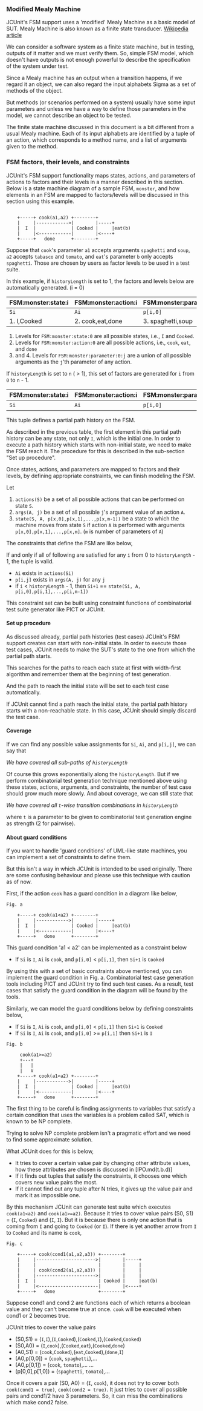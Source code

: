 ### Modified Mealy Machine
JCUnit's FSM support uses a 'modified' Mealy Machine as a basic model of SUT.
Mealy Machine is also known as a finite state transducer. [Wikipedia article](http://en.wikipedia.org/wiki/Mealy_machine)

We can consider a software system as a finite state machine, but in testing, outputs of it matter
and we must verify them.
So, simple FSM model, which doesn't have outputs is not enough powerful to describe the
specification of the system under test.

Since a Mealy machine has an output when a transition happens,
if we regard it an object, we can also regard the input alphabets Sigma as a set
of methods of the object.

But methods (or scenarios performed on a system) usually have some input parameters
and unless we have a way to define those parameters in the model, we cannot describe
an object to be tested.

The finite state machine discussed in this document is a bit different from a usual
Mealy machine. Each of its input alphabets are identified by a tuple of an action, which
 corresponds to a method name, and a list of arguments given to the method.

### FSM factors, their levels, and constraints
JCUnit's FSM support functionality maps states, actions, and parameters of actions
to factors and their levels in a manner described in this section.
Below is a state machine diagram of a sample FSM, ```monster```, and how elements
in an FSM are mapped to factors/levels will be discussed in this section using
this example.

```

    +-----+ cook(a1,a2) +--------+
    |     |------------>|        |-----+
    |  I  |             | Cooked |     |eat(b)
    |     |<------------|        |<----+
    +-----+   done      +--------+

```

Suppose that ```cook```'s parameter ```a1``` accepts arguments ```spaghetti``` and ```soup```,
```a2``` accepts ```tabasco``` and ```tomato```, and ```eat```'s parameter ```b``` only accepts ```spaghetti```.
Those are chosen by users as factor levels to be used in a test suite.

In this example, if ```historyLength``` is set to 1, the factors and levels below are automatically generated. (i = 0)


|FSM:monster:state:i|FSM:monster:action:i |FSM:monster:param:i:0|FSM:monster:param:i:1|
|:----------------- |:------------------- |:------------------- |:------------------- |
|```Si```           |```Ai```             |```p[i,0]```         |```p[i,1]```         |
|1. I,Cooked        |2. cook,eat,done     |3. spaghetti,soup    |4. tabasco,tomato    |

1. Levels for ```FSM:monster:state:0``` are all possible states, i.e., ```I``` and ```Cooked```.
2. Levels for ```FSM:monster:action:0``` are all possible actions, i.e., ```cook```, ```eat```, and ```done```
3. and 4. Levels for ```FSM:monster:parameter:0:j``` are a union of all possible arguments as the ```j```'th parameter of any action.

If ```historyLength``` is set to ```n``` ( > 1), this set of factors are generated for ```i``` from ```0``` to ```n``` - 1.


|FSM:monster:state:i|FSM:monster:action:i |FSM:monster:param:i:0|FSM:monster:param:i:1|FSM:monster:state:i+1| ... |
|:----------------- |:------------------- |:------------------- |:------------------- |:------------------- | --- |
|```Si```           |```Ai```             |```p[i,0]```         |```p[i,1]```         |```Si+1```           | ... |

This tuple defines  a partial path history on the FSM.

As described in the previous table, the first element in this partial path history can be any state, not only ```I```, which
is the initial one.
In order to execute a path history which starts with non-initial state, we need to make the FSM reach it.
The procedure for this is described in the sub-section "Set up procedure".

Once states, actions, and parameters are mapped to factors and their levels, by defining appropriate constraints, we
can finish modeling the FSM.

Let

1. ```actions(S)``` be a set of all possible actions that can be performed on state ```S```.
2. ```args(A, j)``` be a set of all possible ```j```'s argument value of an action ```A```.
3. ```state(S, A, p[x,0],p[x,1],...,p[x,m-1])``` be a state to which the machine moves from
 state ```S``` if action ```A``` is performed with arguments ```p[x,0],p[x,1],...,p[x,m]```.
 (```m``` is number of parameters of ```A```)

The constraints that define the FSM are like below,

If and only if all of following are satisfied for any ```i``` from 0 to ```historyLength``` - 1, the tuple is valid.

* ```Ai``` exists in ```actions(Si)```
* ```p[i,j]``` exists in ```args(A, j)``` for any ```j```
* if ```i``` < ```historyLength``` - 1, then ```Si+1``` == ```state(Si, A, p[i,0],p[i,1],...,p[i,m-1])```

This constraint set can be built using constraint functions of combinatorial test suite generator like PICT or JCUnit.

#### Set up procedure
As discussed already, partial path histories (test cases) JCUnit's FSM support creates can start with non-initial state.
In order to execute those test cases, JCUnit needs to make the SUT's state to the one from which the partial path starts.

This searches for the paths to reach each state at first with width-first algorithm and remember them at the beginning
of test generation.

And the path to reach the initial state will be set to each test case automatically.

If JCUnit cannot find a path reach the initial state, the partial path history starts with a non-reachable state.
In this case, JCUnit should simply discard the test case.


#### Coverage
If we can find any possible value assignments for ```Si```, ```Ai```, and ```p[i,j]```,
we can say that

_We have covered all sub-paths of ```historyLength```_

Of course this grows exponentially along the ```historyLength```.
But if we perform combinatorial test generation technique mentioned above using
these states, actions, arguments, and constraints, the number of test case should
grow much more slowly.
And about coverage, we can still state that

_We have covered all ```t```-wise transition combinations in ```historyLength```_

where ```t``` is a parameter to be given to combinatorial test generation engine as strength (2 for pairwise).

#### About guard conditions
If you want to handle 'guard conditions' of UML-like state machines, you can implement
a set of constraints to define them.

But this isn't a way in which JCUnit is intended to be used originally.
There are some confusing behaviour and please use this technique with caution as of now.

First, if the action ```cook``` has a guard condition in a diagram like below,

```
Fig. a

    +-----+ cook(a1<a2) +--------+
    |     |------------>|        |-----+
    |  I  |             | Cooked |     |eat(b)
    |     |<------------|        |<----+
    +-----+   done      +--------+

```

This guard condition 'a1 < a2' can be implemented as a constraint below

* If ```Si``` is ```I```, ```Ai``` is ```cook```, and ```p[i,0]``` < ```p[i,1]```, then ```Si+1``` is ```Cooked```

By using this with a set of basic constraints above mentioned, you can implement
the guard condition in Fig. a.
Combinatorial test case generation tools including PICT and JCUnit try to find such test cases.
As a result, test cases that satisfy the guard condition in the diagram will be found by the tools.

Similarly, we can model the guard conditions below by defining constraints below,

* If ```Si``` is ```I```, ```Ai``` is ```cook```, and ```p[i,0]``` < ```p[i,1]``` then ```Si+1``` is ```Cooked```
* If ```Si``` is ```I```, ```Ai``` is ```cook```, and ```p[i,0]``` >= ```p[i,1]``` then ```Si+1``` is ```I```

```
Fig. b

     cook(a1>=a2)
     +---+
     |   |
     |   V
    +-----+ cook(a1<a2) +--------+
    |     |------------>|        |-----+
    |  I  |             | Cooked |     |eat(b)
    |     |<------------|        |<----+
    +-----+   done      +--------+

```

The first thing to be careful is finding assignments to variables that satisfy a
certain condition that uses the variables is a problem called SAT, which is known
to be NP complete.

Trying to solve NP complete problem isn't a pragmatic effort and we need to find some approximate solution.

What JCUnit does for this is below,

* It tries to cover a certain value pair by changing other attribute values,
how these attributes are chosen is discussed in [IPO.md(t.b.d)]
* If it finds out tuples that satisfy the constraints, it chooses one which covers new value pairs the most.
* If it cannot find out any tuple after N tries, it gives up the value pair and mark it as impossible one.

By this mechanism JCUnit can generate test suite which executes ```cook(a1<a2)``` and ```cook(a1>=a2)```.
Because it tries to cover value pairs (S0, S1) = (```I```, ```Cooked```) and (```I```, ```I```).
But it is because there is only one action that is coming from ```I``` and going to ```Cooked``` (or ```I```).
If there is yet another arrow from ```I``` to ```Cooked``` and its name is ```cook```,

```
Fig. c

    +-----+ cook(cond1(a1,a2,a3)) +--------+
    |     |---------------------->|        |-----+
    |     |                       |        |     |
    |     | cook(cond2(a1,a2,a3)) |        |     |
    |     |---------------------->|        |     |
    |  I  |                       | Cooked |     |eat(b)
    |     |<----------------------|        |<----+
    +-----+   done                +--------+

```

Suppose cond1 and cond 2 are functions each of which returns a boolean value and they can't become true
at once. ```cook``` will be executed when cond1 or 2 becomes true.

JCUnit tries to cover the value pairs

* (S0,S1) = (```I```,```I```),(```I```,```Cooked```),(```Cooked```,```I```),(```Cooked```,```Cooked```)
* (S0,A0) = (```I```,```cook```),(```Cooked```,```eat```),(```Cooked```,```done```)
* (A0,S1) = (```cook```,```Cooked```),(```eat```,```Cooked```),(```done```,```I```)
* (A0,p[0,0]) = (```cook```, ```spaghetti```),...
* (A0,p[0,1]) = (```cook```, ```tomato```),...
...
* (p[0,0],p[1,0]) = (```spaghetti```, ```tomato```),...

Once it covers a pair (S0, A0) = (```I```, ```cook```), it does not try to cover both ```cook(cond1 = true)```,
```cook(cond2 = true)```. It just tries to cover all possible pairs and cond1/2 have 3 parameters.
So, it can miss the combinations which make cond2 false.

